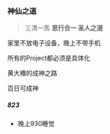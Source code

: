 ### 神仙之道

> 三清一炁 **思行合一  圣人之道**  

家里不放电子设备，晚上不带手机

所有的Project都必须是具体化



黄大椿的成神之路

百日可成神

##### 823

* 晚上930睡觉





